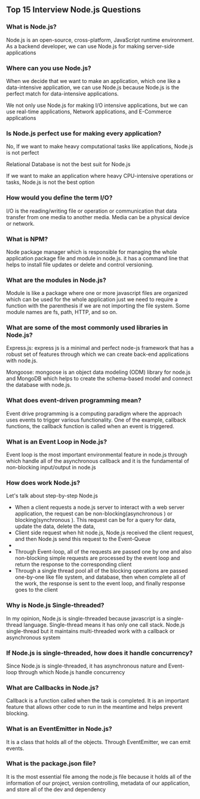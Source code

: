 ## Top 15 Interview Node.js Questions

### What is Node.js? 
<p>Node.js is an open-source, cross-platform, JavaScript runtime environment. As a backend developer, we can use Node.js for making server-side applications </p>


### Where can you use Node.js?
<p>When we decide that we want to make an application, which one like a data-intensive application, we can use Node.js because Node.js is the perfect match for data-intensive applications.</p>
<p>We not only use Node.js for making I/O intensive applications, but we can use real-time applications, Network applications, and E-Commerce applications </p>

### Is Node.js perfect use for making every application?
<p>No, If we want to make heavy computational tasks like applications, Node.js is not perfect</p>
<p>Relational Database is not the best suit for Node.js</p>
<p>If we want to make an application where heavy CPU-intensive operations or tasks, Node.js is not the best option </p>

### How would you define the term I/O?
<p>I/O is the reading/writing file or operation or communication that data transfer from one media to another media. Media can be a physical device or network.</p>

### What is NPM?
<p>Node package manager which is responsible for managing the whole application package file and module in node.js. it has a command line that helps to install file updates or delete and control versioning.</p>

### What are the modules in Node.js?
<p>Module is like a package where one or more javascript files are organized which can be used for the whole application just we need to require a function with the parenthesis if we are not importing the file system. Some module names are fs, path,  HTTP, and so on.</p>

### What are some of the most commonly used libraries in Node.js?
<p>Express.js: express js is a minimal and perfect node-js framework that has a robust set of features through which we can create back-end applications with node.js.</p>
<p>Mongoose: mongoose is an object data modeling  (ODM)  library for node.js and MongoDB which helps to create the schema-based model and connect the database with node.js.</p>

### What does event-driven programming mean? 
<p>Event drive programming is a computing paradigm where the approach uses events to trigger various functionality. One of the example, callback functions, the callback function is called when an event is triggered.</p>

### What is an Event Loop in Node.js?
<p>Event loop is the most important environmental feature in node.js through which handle all of the asynchronous callback and it is the fundamental of non-blocking input/output in node.js<p> 


### How does work Node.js?
<p>Let's talk about step-by-step Node.js<p>
<ul>
    <li>When a client requests a node.js server to interact with a web server application, the request can be non-blocking(asynchronous ) or blocking(synchronous ). This request can be for a query for data, update the data, delete the data, </li>
    <li>Client side request when hit node.js, Node.js received the client request, and then Node.js send this request to the Event-Queue<li>
    <li>Through Event-loop, all of the requests are passed one by one and also non-blocking simple requests are processed by the event loop and return the response to the corresponding client</li>
    <li>Through a single thread pool all of the blocking operations are passed one-by-one like file system, and database, then when complete all of the work, the response is sent to the event loop, and finally response goes to the client  </li>
</ul>

### Why is Node.js Single-threaded?
<p>In my opinion, Node.js is single-threaded because javascript is a single-thread language. Single-thread means it has only one call stack. Node.js single-thread but it maintains multi-threaded work with a callback or asynchronous system</p>

### If Node.js is single-threaded, how does it handle concurrency?
<p>Since Node.js is single-threaded, it has asynchronous nature and Event-loop through which Node.js handle concurrency</p>

### What are Callbacks in Node.js?
<p>Callback is a function called when the task is completed. It is an important feature that allows other code to run in the meantime and helps prevent blocking.</p>

### What is an EventEmitter in Node.js?
<p>It is a class that holds all of the objects. Through EventEmitter, we can emit events.</p>

### What is the package.json file?
<p>It is the most essential file among the node.js file because it holds all of the information of our project, version controlling, metadata of our application, and store all of the dev and dependency</p> 